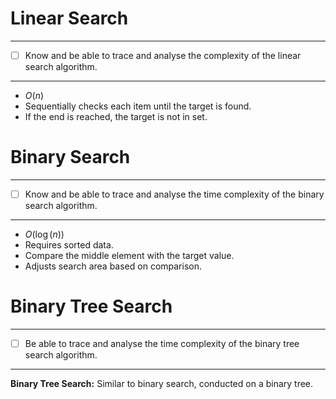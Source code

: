 # Linear Search
---
- [ ] Know and be able to trace and analyse the complexity of the linear search algorithm.
---
- $O(n)$
- Sequentially checks each item until the target is found.
- If the end is reached, the target is not in set.
# Binary Search
---
- [ ] Know and be able to trace and analyse the time complexity of the binary search algorithm.
---
- $O(\log (n))$
- Requires sorted data.
- Compare the middle element with the target value.
- Adjusts search area based on comparison.
# Binary Tree Search
---
- [ ] Be able to trace and analyse the time complexity of the binary tree search algorithm.
---
**Binary Tree Search:** Similar to binary search, conducted on a binary tree.
